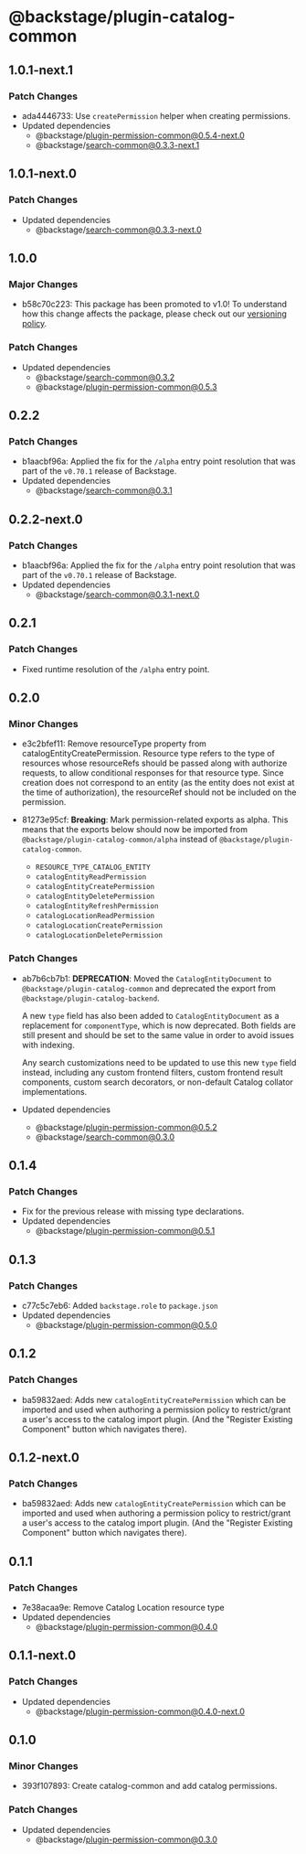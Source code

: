 # @backstage/plugin-catalog-common

## 1.0.1-next.1

### Patch Changes

- ada4446733: Use `createPermission` helper when creating permissions.
- Updated dependencies
  - @backstage/plugin-permission-common@0.5.4-next.0
  - @backstage/search-common@0.3.3-next.1

## 1.0.1-next.0

### Patch Changes

- Updated dependencies
  - @backstage/search-common@0.3.3-next.0

## 1.0.0

### Major Changes

- b58c70c223: This package has been promoted to v1.0! To understand how this change affects the package, please check out our [versioning policy](https://backstage.io/docs/overview/versioning-policy).

### Patch Changes

- Updated dependencies
  - @backstage/search-common@0.3.2
  - @backstage/plugin-permission-common@0.5.3

## 0.2.2

### Patch Changes

- b1aacbf96a: Applied the fix for the `/alpha` entry point resolution that was part of the `v0.70.1` release of Backstage.
- Updated dependencies
  - @backstage/search-common@0.3.1

## 0.2.2-next.0

### Patch Changes

- b1aacbf96a: Applied the fix for the `/alpha` entry point resolution that was part of the `v0.70.1` release of Backstage.
- Updated dependencies
  - @backstage/search-common@0.3.1-next.0

## 0.2.1

### Patch Changes

- Fixed runtime resolution of the `/alpha` entry point.

## 0.2.0

### Minor Changes

- e3c2bfef11: Remove resourceType property from catalogEntityCreatePermission. Resource type refers to the type of resources whose resourceRefs should be passed along with authorize requests, to allow conditional responses for that resource type. Since creation does not correspond to an entity (as the entity does not exist at the time of authorization), the resourceRef should not be included on the permission.
- 81273e95cf: **Breaking**: Mark permission-related exports as alpha. This means that the exports below should now be imported from `@backstage/plugin-catalog-common/alpha` instead of `@backstage/plugin-catalog-common`.

  - `RESOURCE_TYPE_CATALOG_ENTITY`
  - `catalogEntityReadPermission`
  - `catalogEntityCreatePermission`
  - `catalogEntityDeletePermission`
  - `catalogEntityRefreshPermission`
  - `catalogLocationReadPermission`
  - `catalogLocationCreatePermission`
  - `catalogLocationDeletePermission`

### Patch Changes

- ab7b6cb7b1: **DEPRECATION**: Moved the `CatalogEntityDocument` to `@backstage/plugin-catalog-common` and deprecated the export from `@backstage/plugin-catalog-backend`.

  A new `type` field has also been added to `CatalogEntityDocument` as a replacement for `componentType`, which is now deprecated. Both fields are still present and should be set to the same value in order to avoid issues with indexing.

  Any search customizations need to be updated to use this new `type` field instead, including any custom frontend filters, custom frontend result components, custom search decorators, or non-default Catalog collator implementations.

- Updated dependencies
  - @backstage/plugin-permission-common@0.5.2
  - @backstage/search-common@0.3.0

## 0.1.4

### Patch Changes

- Fix for the previous release with missing type declarations.
- Updated dependencies
  - @backstage/plugin-permission-common@0.5.1

## 0.1.3

### Patch Changes

- c77c5c7eb6: Added `backstage.role` to `package.json`
- Updated dependencies
  - @backstage/plugin-permission-common@0.5.0

## 0.1.2

### Patch Changes

- ba59832aed: Adds new `catalogEntityCreatePermission` which can be imported and used when authoring a permission policy to restrict/grant a user's access to the catalog import plugin. (And the "Register Existing Component" button which navigates there).

## 0.1.2-next.0

### Patch Changes

- ba59832aed: Adds new `catalogEntityCreatePermission` which can be imported and used when authoring a permission policy to restrict/grant a user's access to the catalog import plugin. (And the "Register Existing Component" button which navigates there).

## 0.1.1

### Patch Changes

- 7e38acaa9e: Remove Catalog Location resource type
- Updated dependencies
  - @backstage/plugin-permission-common@0.4.0

## 0.1.1-next.0

### Patch Changes

- Updated dependencies
  - @backstage/plugin-permission-common@0.4.0-next.0

## 0.1.0

### Minor Changes

- 393f107893: Create catalog-common and add catalog permissions.

### Patch Changes

- Updated dependencies
  - @backstage/plugin-permission-common@0.3.0
